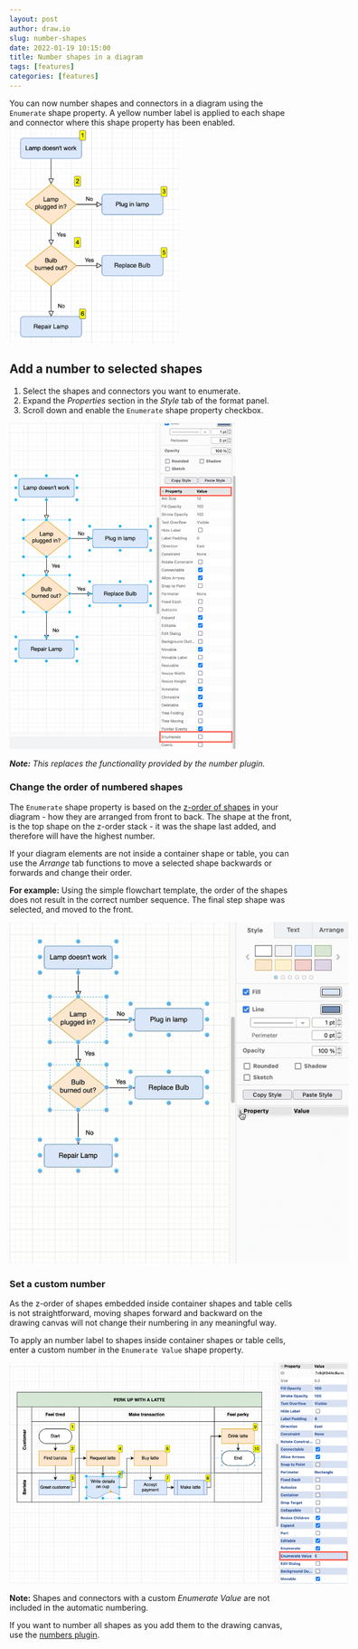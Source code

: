 ```yaml
---
layout: post
author: draw.io
slug: number-shapes
date: 2022-01-19 10:15:00
title: Number shapes in a diagram
tags: [features]
categories: [features]
---
```


You can now number shapes and connectors in a diagram using the ``Enumerate`` shape property. A yellow number label is applied to each shape and connector where this shape property has been enabled. 
<br /><img src="/assets/img/blog/enumerate-example.png" style="width=100%;max-width:300px;height:auto;" alt="Number shapes in a diagram">

## Add a number to selected shapes

1. Select the shapes and connectors you want to enumerate. 
2. Expand the _Properties_ section in the _Style_ tab of the format panel. 
3. Scroll down and enable the ``Enumerate`` shape property checkbox. 
<img src="/assets/img/blog/enumerate-enable.png" style="width=100%;max-width:400px;height:auto;" alt="Number shapes in a diagram">

_**Note:** This replaces the functionality provided by the number plugin._

### Change the order of numbered shapes

The ``Enumerate`` shape property is based on the [z-order of shapes](/blog/move-shapes-forwards-backwards.html) in your diagram - how they are arranged from front to back. The shape at the front, is the top shape on the z-order stack - it was the shape last added, and therefore will have the highest number.

If your diagram elements are not inside a container shape or table, you can use the _Arrange_ tab functions to move a selected shape backwards or forwards and change their order.

**For example:** Using the simple flowchart template, the order of the shapes does not result in the correct number sequence. The final step shape was selected, and moved to the front.

<img src="/assets/img/blog/enumerate.gif" style="width=100%;max-width:600px;height:auto;" alt="Number shapes in a diagram">


### Set a custom number

As the z-order of shapes embedded inside container shapes and table cells is not straightforward, moving shapes forward and backward on the drawing canvas will not change their numbering in any meaningful way.

To apply an number label to shapes inside container shapes or table cells, enter a custom number in the ``Enumerate Value`` shape property. 

<img src="/assets/img/blog/enumerate-value.png" style="width=100%;max-width:600px;height:auto;" alt="Number shapes in a diagram">

**Note:** Shapes and connectors with a custom _Enumerate Value_ are not included in the automatic numbering.

If you want to number all shapes as you add them to the drawing canvas, use the [numbers plugin](/doc/faq/number-plugin.html).